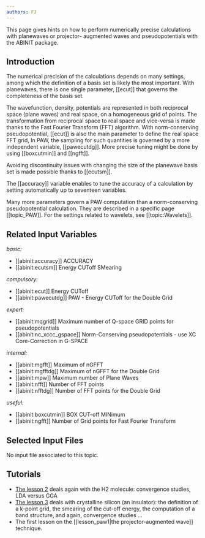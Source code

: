```yaml
---
authors: FJ
---
```


<!--
This file is automatically generated by mksite.py. All changes will be lost.
Change the input yaml files or the python code

-->
This page gives hints on how to perform numerically precise calculations with planewaves or projector-
augmented waves and pseudopotentials with the ABINIT package.

## Introduction

The numerical precision of the calculations depends on many settings, among
which the definition of a basis set is likely the most important. With
planewaves, there is one single parameter, [[ecut]] that governs the
completeness of the basis set.

The wavefunction, density, potentials are represented in both reciprocal space
(plane waves) and real space, on a homogeneous grid of points. The
transformation from reciprocal space to real space and vice-versa is made
thanks to the Fast Fourier Transform (FFT) algorithm. With norm-conserving
pseudopotential, [[ecut]] is also the main parameter to define the real space
FFT grid, In PAW, the sampling for such quantities is governed by a more
independent variable, [[pawecutdg]]. More precise tuning might be done by
using [[boxcutmin]] and [[ngfft]].

Avoiding discontinuity issues with changing the size of the planewave basis
set is made possible thanks to [[ecutsm]].

The [[accuracy]] variable enables to tune the accuracy of a calculation by
setting automatically up to seventeen variables.

Many more parameters govern a PAW computation than a norm-conserving
pseudopotential calculation. They are described in a specific page
[[topic_PAW]]. For the settings related to wavelets, see [[topic:Wavelets]].



## Related Input Variables

*basic:*

- [[abinit:accuracy]]  ACCURACY
- [[abinit:ecutsm]]  Energy CUToff SMearing
 
*compulsory:*

- [[abinit:ecut]]  Energy CUToff
- [[abinit:pawecutdg]]  PAW - Energy CUToff for the Double Grid
 
*expert:*

- [[abinit:mqgrid]]  Maximum number of Q-space GRID points for pseudopotentials
- [[abinit:nc_xccc_gspace]]  Norm-Conserving pseudopotentials - use XC Core-Correction in G-SPACE
 
*internal:*

- [[abinit:mgfft]]  Maximum of nGFFT
- [[abinit:mgfftdg]]  Maximum of nGFFT for the Double Grid
- [[abinit:mpw]]  Maximum number of Plane Waves
- [[abinit:nfft]]  Number of FFT points
- [[abinit:nfftdg]]  Number of FFT points for the Double Grid
 
*useful:*

- [[abinit:boxcutmin]]  BOX CUT-off MINimum
- [[abinit:ngfft]]  Number of Grid points for Fast Fourier Transform
 

## Selected Input Files

No input file associated to this topic.

## Tutorials

* [The lesson 2](../../tutorial/generated_files/lesson_base2.html) deals again with the H2 molecule: convergence studies, LDA versus GGA 
* [The lesson 3](../../tutorial/generated_files/lesson_base3.html) deals with crystalline silicon (an insulator): the definition of a k-point grid, the smearing of the cut-off energy, the computation of a band structure, and again, convergence studies ...
* The first lesson on the [[lesson_paw1|the projector-augmented wave]] technique.

